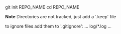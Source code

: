 git init REPO_NAME
cd REPO_NAME

**Note** Directories are not tracked, just add a '.keep' file

to ignore files add them to '.gitignore':
...
log/*.log
...